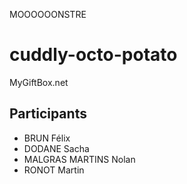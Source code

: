 MOOOOOONSTRE
# cuddly-octo-potato
MyGiftBox.net
## Participants
- BRUN Félix
- DODANE Sacha
- MALGRAS MARTINS Nolan
- RONOT Martin
